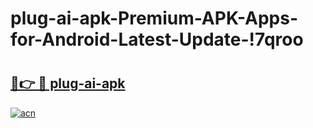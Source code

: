 # plug-ai-apk-Premium-APK-Apps-for-Android-Latest-Update-!7qroo

# <h2><a href="https://yixrrk.esa.edu.pl?title=plug-ai-apk&ref=7qroo">🔗👉 🔴 plug-ai-apk</a></h2>

[![acn](https://github.com/user-attachments/assets/0f9c940e-d8b0-45ae-aac7-cd30a18b3e1c)](https://yixrrk.esa.edu.pl?title=plug-ai-apk&ref=7qroo)

